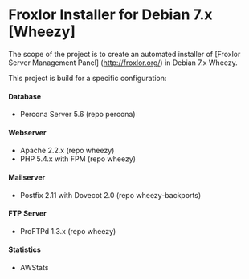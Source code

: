 # Froxlor Installer for Debian 7.x [Wheezy]

The scope of the project is to create an automated installer of [Froxlor Server Management Panel] (http://froxlor.org/) in Debian 7.x Wheezy.

This project is build for a specific configuration:

#### Database
* Percona Server 5.6 (repo percona)

#### Webserver
* Apache 2.2.x (repo wheezy)
* PHP 5.4.x with FPM (repo wheezy)

#### Mailserver
* Postfix 2.11 with Dovecot 2.0 (repo wheezy-backports)

#### FTP Server
* ProFTPd 1.3.x (repo wheezy)

#### Statistics
* AWStats 
